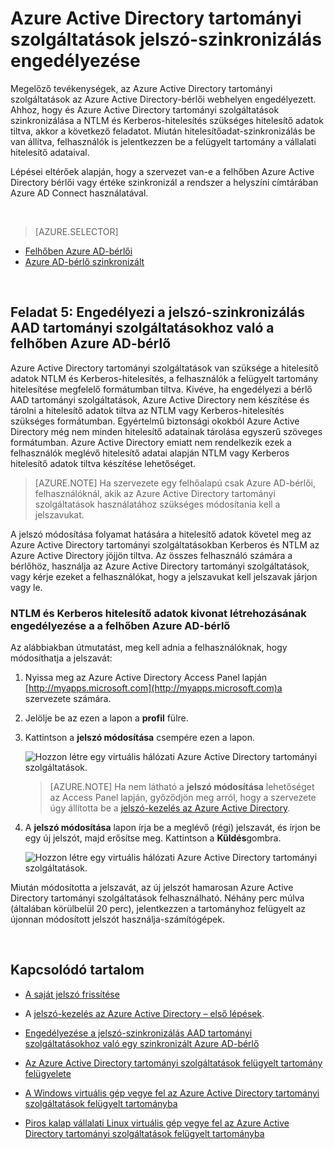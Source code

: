 <properties
    pageTitle="Azure Active Directory tartományi szolgáltatások: Jelszó-szinkronizálás engedélyezése |} Microsoft Azure"
    description="Azure Active Directory tartományi szolgáltatások – első lépések"
    services="active-directory-ds"
    documentationCenter=""
    authors="mahesh-unnikrishnan"
    manager="stevenpo"
    editor="curtand"/>

<tags
    ms.service="active-directory-ds"
    ms.workload="identity"
    ms.tgt_pltfrm="na"
    ms.devlang="na"
    ms.topic="get-started-article"
    ms.date="09/20/2016"
    ms.author="maheshu"/>

# <a name="enable-password-synchronization-to-azure-ad-domain-services"></a>Azure Active Directory tartományi szolgáltatások jelszó-szinkronizálás engedélyezése
Megelőző tevékenységek, az Azure Active Directory tartományi szolgáltatások az Azure Active Directory-bérlői webhelyen engedélyezett. Ahhoz, hogy és Azure Active Directory tartományi szolgáltatások szinkronizálása a NTLM és Kerberos-hitelesítés szükséges hitelesítő adatok tiltva, akkor a következő feladatot. Miután hitelesítőadat-szinkronizálás be van állítva, felhasználók is jelentkezzen be a felügyelt tartomány a vállalati hitelesítő adataival.

Lépései eltérőek alapján, hogy a szervezet van-e a felhőben Azure Active Directory bérlői vagy értéke szinkronizál a rendszer a helyszíni címtárában Azure AD Connect használatával.

<br>

> [AZURE.SELECTOR]
- [Felhőben Azure AD-bérlői](active-directory-ds-getting-started-password-sync.md)
- [Azure AD-bérlő szinkronizált](active-directory-ds-getting-started-password-sync-synced-tenant.md)

<br>


## <a name="task-5-enable-password-synchronization-to-aad-domain-services-for-a-cloud-only-azure-ad-tenant"></a>Feladat 5: Engedélyezi a jelszó-szinkronizálás AAD tartományi szolgáltatásokhoz való a felhőben Azure AD-bérlő
Azure Active Directory tartományi szolgáltatások van szüksége a hitelesítő adatok NTLM és Kerberos-hitelesítés, a felhasználók a felügyelt tartomány hitelesítése megfelelő formátumban tiltva. Kivéve, ha engedélyezi a bérlő AAD tartományi szolgáltatások, Azure Active Directory nem készítése és tárolni a hitelesítő adatok tiltva az NTLM vagy Kerberos-hitelesítés szükséges formátumban. Egyértelmű biztonsági okokból Azure Active Directory még nem minden hitelesítő adatainak tárolása egyszerű szöveges formátumban. Azure Active Directory emiatt nem rendelkezik ezek a felhasználók meglévő hitelesítő adatai alapján NTLM vagy Kerberos hitelesítő adatok tiltva készítése lehetőséget.

> [AZURE.NOTE] Ha szervezete egy felhőalapú csak Azure AD-bérlői, felhasználóknál, akik az Azure Active Directory tartományi szolgáltatások használatához szükséges módosítania kell a jelszavukat.

A jelszó módosítása folyamat hatására a hitelesítő adatok követel meg az Azure Active Directory tartományi szolgáltatásokban Kerberos és NTLM az Azure Active Directory jöjjön tiltva. Az összes felhasználó számára a bérlőhöz, használja az Azure Active Directory tartományi szolgáltatások, vagy kérje ezeket a felhasználókat, hogy a jelszavukat kell jelszavak járjon vagy le.


### <a name="enable-ntlm-and-kerberos-credential-hash-generation-for-a-cloud-only-azure-ad-tenant"></a>NTLM és Kerberos hitelesítő adatok kivonat létrehozásának engedélyezése a a felhőben Azure AD-bérlő
Az alábbiakban útmutatást, meg kell adnia a felhasználóknak, hogy módosíthatja a jelszavát:

1. Nyissa meg az Azure Active Directory Access Panel lapján [http://myapps.microsoft.com](http://myapps.microsoft.com)a szervezete számára.

2. Jelölje be az ezen a lapon a **profil** fülre.

3. Kattintson a **jelszó módosítása** csempére ezen a lapon.

    ![Hozzon létre egy virtuális hálózati Azure Active Directory tartományi szolgáltatások.](./media/active-directory-domain-services-getting-started/user-change-password.png)

    > [AZURE.NOTE] Ha nem látható a **jelszó módosítása** lehetőséget az Access Panel lapján, győződjön meg arról, hogy a szervezete úgy állította be a [jelszó-kezelés az Azure Active Directory](../active-directory/active-directory-passwords-getting-started.md).

4. A **jelszó módosítása** lapon írja be a meglévő (régi) jelszavát, és írjon be egy új jelszót, majd erősítse meg. Kattintson a **Küldés**gombra.

    ![Hozzon létre egy virtuális hálózati Azure Active Directory tartományi szolgáltatások.](./media/active-directory-domain-services-getting-started/user-change-password2.png)

Miután módosította a jelszavát, az új jelszót hamarosan Azure Active Directory tartományi szolgáltatások felhasználható. Néhány perc múlva (általában körülbelül 20 perc), jelentkezzen a tartományhoz felügyelt az újonnan módosított jelszót használja-számítógépek.

<br>

## <a name="related-content"></a>Kapcsolódó tartalom

- [A saját jelszó frissítése](../active-directory/active-directory-passwords-update-your-own-password.md)

- A [jelszó-kezelés az Azure Active Directory – első lépések](../active-directory/active-directory-passwords-getting-started.md).

- [Engedélyezése a jelszó-szinkronizálás AAD tartományi szolgáltatásokhoz való egy szinkronizált Azure AD-bérlő](active-directory-ds-getting-started-password-sync-synced-tenant.md)

- [Az Azure Active Directory tartományi szolgáltatások felügyelt tartomány felügyelete](active-directory-ds-admin-guide-administer-domain.md)

- [A Windows virtuális gép vegye fel az Azure Active Directory tartományi szolgáltatások felügyelt tartományba](active-directory-ds-admin-guide-join-windows-vm.md)

- [Piros kalap vállalati Linux virtuális gép vegye fel az Azure Active Directory tartományi szolgáltatások felügyelt tartományba](active-directory-ds-admin-guide-join-rhel-linux-vm.md)
